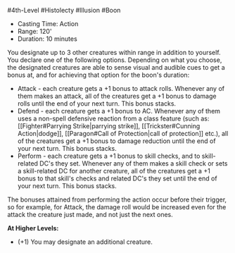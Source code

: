 #4th-Level #Histolecty #Illusion #Boon
 
- Casting Time: Action
- Range: 120'
- Duration: 10 minutes  

You designate up to 3 other creatures within range in addition to yourself. You declare one of the following options. Depending on what you choose, the designated creatures are able to sense visual and audible cues to get a bonus at, and for achieving that option for the boon's duration:

- Attack - each creature gets a +1 bonus to attack rolls. Whenever any of them makes an attack, all of the creatures get a +1 bonus to damage rolls until the end of your next turn. This bonus stacks.
- Defend - each creature gets a +1 bonus to AC. Whenever any of them uses a non-spell defensive reaction from a class feature (such as: [[Fighter#Parrying Strike|parrying strike]], [[Trickster#Cunning Action|dodge]], [[Paragon#Call of Protection|call of protection]] etc.), all of the creatures get a +1 bonus to damage reduction until the end of your next turn. This bonus stacks.
- Perform - each creature gets a +1 bonus to skill checks, and to skill-related DC's they set. Whenever any of them makes a skill check or sets a skill-related DC for another creature, all of the creatures get a +1 bonus to that skill's checks and related DC's they set until the end of your next turn. This bonus stacks.

The bonuses attained from performing the action occur before their trigger, so for example, for Attack, the damage roll would be increased even for the attack the creature just made, and not just the next ones.
 
**At Higher Levels:** 
* (+1) You may designate an additional creature.